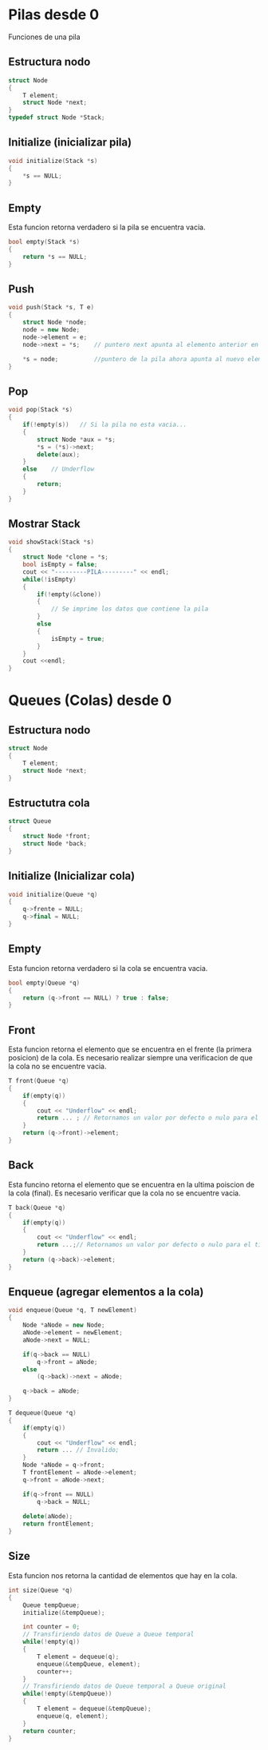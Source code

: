 # Pilas desde 0

Funciones de una pila

## Estructura nodo
```cpp
struct Node
{
    T element;
    struct Node *next;
}
typedef struct Node *Stack;
```

## Initialize (inicializar pila)

```cpp
void initialize(Stack *s)
{
    *s == NULL;
}
```
## Empty
Esta funcion retorna verdadero si la pila se encuentra vacia.
```cpp
bool empty(Stack *s)
{
    return *s == NULL;
}
```

## Push

```cpp
void push(Stack *s, T e)
{
    struct Node *node;
    node = new Node;
    node->element = e;
    node->next = *s;    // puntero next apunta al elemento anterior en la pila

    *s = node;          //puntero de la pila ahora apunta al nuevo elemento
}
```

## Pop

```cpp
void pop(Stack *s)
{
    if(!empty(s))   // Si la pila no esta vacia...
    {
        struct Node *aux = *s;
        *s = (*s)->next;
        delete(aux);
    }
    else    // Underflow
    {
        return;
    }
}
```

## Mostrar Stack

```cpp
void showStack(Stack *s)
{
    struct Node *clone = *s;
    bool isEmpty = false;
    cout << "---------PILA---------" << endl;
    while(!isEmpty)
    {
        if(!empty(&clone))
        {
            // Se imprime los datos que contiene la pila
        }
        else
        {
            isEmpty = true;
        }
    }
    cout <<endl;
}
```

# Queues (Colas) desde 0

## Estructura nodo

```cpp
struct Node
{
    T element;
    struct Node *next;
}
```

## Estructutra cola

```cpp
struct Queue
{
    struct Node *front;
    struct Node *back;
}
```

## Initialize (Inicializar cola)

```cpp
void initialize(Queue *q)
{
    q->frente = NULL;
    q->final = NULL;
}
```

## Empty
Esta funcion retorna verdadero si la cola se encuentra vacia.

```cpp
bool empty(Queue *q)
{
    return (q->front == NULL) ? true : false;
}
```

## Front
Esta funcion retorna el elemento que se encuentra en el frente (la primera posicion) de la cola. Es necesario realizar siempre una verificacion de que la cola no se encuentre vacia.

```cpp
T front(Queue *q)
{
    if(empty(q))
    {
        cout << "Underflow" << endl;
        return ... ; // Retornamos un valor por defecto o nulo para el tipo de dato seleccionado
    }
    return (q->front)->element;
}
```

## Back
Esta funcino retorna el elemento que se encuentra en la ultima poiscion de la cola (final). Es necesario verificar que la cola no se encuentre vacia.

```cpp
T back(Queue *q)
{
    if(empty(q))
    {
        cout << "Underflow" << endl;
        return ...;// Retornamos un valor por defecto o nulo para el tipo de dato seleccionado
    }
    return (q->back)->element;
}
```

## Enqueue (agregar elementos a la cola)

```cpp
void enqueue(Queue *q, T newElement)
{
    Node *aNode = new Node;
    aNode->element = newElement;
    aNode->next = NULL;

    if(q->back == NULL)
        q->front = aNode;
    else
        (q->back)->next = aNode;

    q->back = aNode;
}

T dequeue(Queue *q)
{
    if(empty(q))
    {
        cout << "Underflow" << endl;
        return ... // Invalido;
    }
    Node *aNode = q->front;
    T frontElement = aNode->element;
    q->front = aNode->next;

    if(q->front == NULL)
        q->back = NULL;
    
    delete(aNode);
    return frontElement;
}
```

## Size
Esta funcion nos retorna la cantidad de elementos que hay en la cola.

```cpp
int size(Queue *q)
{
    Queue tempQueue;
    initialize(&tempQueue);

    int counter = 0;
    // Transfiriendo datos de Queue a Queue temporal
    while(!empty(q))
    {
        T element = dequeue(q);
        enqueue(&tempQueue, element);
        counter++;
    }
    // Transfiriendo datos de Queue temporal a Queue original
    while(!empty(&tempQueue))
    {
        T element = dequeue(&tempQueue);
        enqueue(q, element);
    }
    return counter;
}
```
